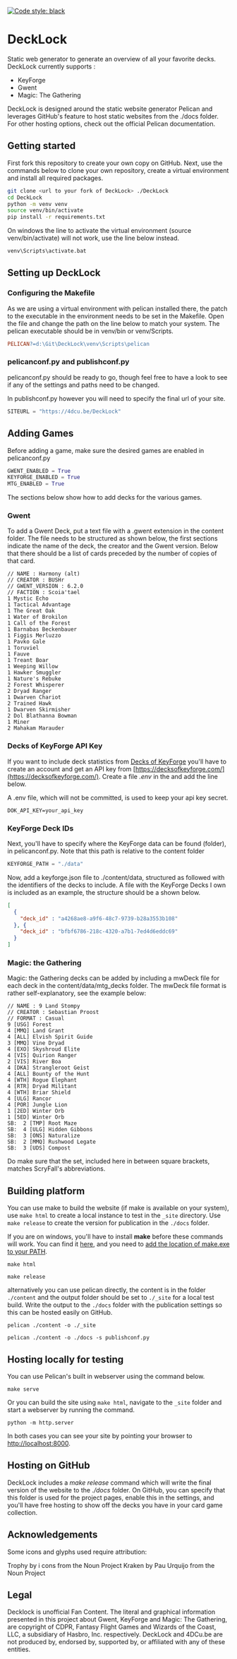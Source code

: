 [![Code style: black](https://img.shields.io/badge/code%20style-black-000000.svg)](https://github.com/psf/black)

# DeckLock

Static web generator to generate an overview of all your favorite decks. DeckLock currently supports :

  * KeyForge
  * Gwent
  * Magic: The Gathering

DeckLock is designed around the static website generator Pelican and leverages GitHub's feature to host static 
websites from the ./docs folder. For other hosting options, check out the official Pelican documentation.


## Getting started

First fork this repository to create your own copy on GitHub. Next, use the commands below to clone your own repository, create a virtual environment and install all
required packages.

```bash
git clone <url to your fork of DeckLock> ./DeckLock
cd DeckLock
python -m venv venv
source venv/bin/activate
pip install -r requirements.txt
```

On windows the line to activate the virtual environment (source venv/bin/activate) will not work, use the line below 
instead.

```bash
venv\Scripts\activate.bat
```

## Setting up DeckLock

### Configuring the Makefile

As we are using a virtual environment with pelican installed there, the patch to the executable in
the environment needs to be set in the Makefile. Open the file and change the path on the line below to match your
system. The pelican executable should be in venv/bin or venv/Scripts.

```makefile
PELICAN?=d:\Git\DeckLock\venv\Scripts\pelican
```

### pelicanconf.py and publishconf.py

pelicanconf.py should be ready to go, though feel free to have a look to see if any of the
settings and paths need to be changed.

In publishconf.py however you will need to specify the final url of your site.

```python
SITEURL = "https://4dcu.be/DeckLock"
```
## Adding Games

Before adding a game, make sure the desired games are enabled in pelicanconf.py

```python
GWENT_ENABLED = True
KEYFORGE_ENABLED = True
MTG_ENABLED = True
```
The sections below show how to add decks for the various games.

### Gwent

To add a Gwent Deck, put a text file with a .gwent extension in the content folder.
The file needs to be structured as shown below, the first sections indicate the name
of the deck, the creator and the Gwent version. Below that there should be a list
of cards preceded by the number of copies of that card.

```text
// NAME : Harmony (alt)
// CREATOR : BUSHr
// GWENT_VERSION : 6.2.0
// FACTION : Scoia'tael
1 Mystic Echo
1 Tactical Advantage
1 The Great Oak
1 Water of Brokilon
1 Call of the Forest
1 Barnabas Beckenbauer
1 Figgis Merluzzo
1 Pavko Gale
1 Toruviel
1 Fauve
1 Treant Boar
1 Weeping Willow
1 Hawker Smuggler
1 Nature's Rebuke
2 Forest Whisperer
2 Dryad Ranger
1 Dwarven Chariot
2 Trained Hawk
1 Dwarven Skirmisher
2 Dol Blathanna Bowman
1 Miner
2 Mahakam Marauder
```

### Decks of KeyForge API Key

If you want to include deck statistics from [Decks of KeyForge] you'll have to create an account and get an API key from
[https://decksofkeyforge.com/](https://decksofkeyforge.com/). Create a file *.env* in the and add the line below.

A .env file, which will not be committed, is used to keep your api key secret. 

```text
DOK_API_KEY=your_api_key
```

### KeyForge Deck IDs

Next, you'll have to specify where the KeyForge data can be found (folder), in pelicanconf.py. Note that this path is
relative to the content folder

```python
KEYFORGE_PATH = "./data"
```

Now, add a keyforge.json file to ./content/data, structured as followed with the identifiers of the decks to include.
A file with the KeyForge Decks I own is included as an example, the structure should be a shown below.

```json
[
  {
    "deck_id" : "a4268ae8-a9f6-48c7-9739-b28a3553b108"
  }, {
    "deck_id" : "bfbf6786-218c-4320-a7b1-7ed4d6eddc69"
  }
]
```

### Magic: the Gathering

Magic: the Gathering decks can be added by including a mwDeck file for each deck in the content/data/mtg_decks folder. 
The mwDeck file format is rather self-explanatory, see the example below:

```text
// NAME : 9 Land Stompy
// CREATOR : Sebastian Proost
// FORMAT : Casual
9 [USG] Forest
4 [MMQ] Land Grant
4 [ALL] Elvish Spirit Guide
3 [MMQ] Vine Dryad
4 [EXO] Skyshroud Elite
4 [VIS] Quirion Ranger
2 [VIS] River Boa
4 [DKA] Strangleroot Geist
4 [ALL] Bounty of the Hunt
4 [WTH] Rogue Elephant
4 [RTR] Dryad Militant
4 [WTH] Briar Shield
4 [ULG] Rancor
4 [POR] Jungle Lion
1 [2ED] Winter Orb
1 [5ED] Winter Orb
SB:  2 [TMP] Root Maze
SB:  4 [ULG] Hidden Gibbons
SB:  3 [ONS] Naturalize
SB:  2 [MMQ] Rushwood Legate
SB:  3 [UDS] Compost
```

Do make sure that the set, included here in between square brackets, matches ScryFall's abbreviations.

## Building platform

You can use make to build the website (if make is available on your system), use ```make html``` to create a local instance
to test in the ```_site``` directory. Use ```make release``` to create the version for publication in the ```./docs``` folder.

If you are on windows, you'll have to install **make** before these commands will work. You can find it [here](http://gnuwin32.sourceforge.net/packages/make.htm), and you need
to [add the location of make.exe to your PATH](https://www.architectryan.com/2018/03/17/add-to-the-path-on-windows-10/). 

```commandline
make html

make release
```

alternatively you can use pelican directly, the content is in the folder ```./content``` and the output folder should be set 
to ```./_site``` for a local test build. Write the output to the ```./docs``` folder with the publication settings so this can be
hosted easily on GitHub.

```commandline
pelican ./content -o ./_site

pelican ./content -o ./docs -s publishconf.py
```

## Hosting locally for testing

You can use Pelican's built in webserver using the command below.

```commandline
make serve
```

Or you can build the site using ```make html```, navigate to the ```_site``` folder and start a webserver
by running the command.

```commandline
python -m http.server
```

In both cases you can see your site by pointing your browser to [http://localhost:8000](http://localhost:8000).

## Hosting on GitHub

DeckLock includes a *make release* command which will write the final version of the website to the *./docs* folder. 
On GitHub, you can specify that this folder is used for the project pages, enable this in the settings, and you'll have
free hosting to show off the decks you have in your card game collection.

## Acknowledgements

Some icons and glyphs used require attribution:

Trophy by i cons from the Noun Project
Kraken by Pau Urquijo from the Noun Project

## Legal

Decklock is unofficial Fan Content. The literal and graphical information presented in this project about Gwent, KeyForge and 
Magic: The Gathering, are copyright of CDPR, Fantasy Flight Games and Wizards of the Coast, LLC, a subsidiary of Hasbro, 
Inc. respectively. DeckLock and 4DCu.be are not produced by, endorsed by, supported by, or affiliated with any of these
entities.

[Decks of KeyForge]: https://decksofkeyforge.com/